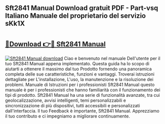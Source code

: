 ## Sft2841 Manual Download gratuit PDF - Part-vsq Italiano Manuale del proprietario del servizio sKk1X

# <h2><a href="http://dfbdzs7.blite.top/?on=Sft2841+Manual">🔗Download 👉🔴 Sft2841 Manual</a></h2>

[![Sft2841 Manual download](https://i.imgur.com/lujVjoI.png)](http://dfbdzs7.blite.top/?on=Sft2841+Manual)
Ciao e benvenuto nel manuale Dell'utente per il tuo Sft2841 Manual appena implementato. Questa guida ha lo scopo di aiutarti a ottenere il massimo dal tuo Prodotto fornendo una panoramica completa delle sue caratteristiche, funzioni e vantaggi. Troverai istruzioni dettagliate per L'installazione, L'uso, la manutenzione e la risoluzione dei problemi. Manuale di Istruzioni per i professionisti Sft2841 Manual questo manuale è per i professionisti che hanno familiarità con il funzionamento dei tipi di prodotto. Sft2841 Manual ha una serie di funzionalità avanzate, tra cui geolocalizzazione, avvisi intelligenti, temi personalizzabili e sincronizzazione di più dispositivi, tutti accessibili e personalizzati dall'interfaccia. Il tuo Feedback è importante, Sft2841 Manual. Apprezziamo il tuo contributo e ci impegniamo a migliorare continuamente.
